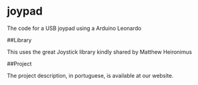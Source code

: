 # joypad
The code for a USB joypad using a Arduino Leonardo

##Library

This uses the great Joystick library kindly shared by Matthew Heironimus

##Project

The project description, in portuguese, is available at our website.
